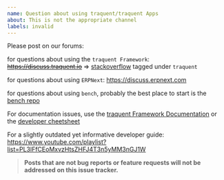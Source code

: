 ```yaml
---
name: Question about using traquent/traquent Apps
about: This is not the appropriate channel
labels: invalid
---
```


Please post on our forums:

for questions about using the `traquent Framework`: ~~https://discuss.traquent.io~~ => [stackoverflow](https://stackoverflow.com/questions/tagged/traquent) tagged under `traquent`

for questions about using `ERPNext`: https://discuss.erpnext.com

for questions about using `bench`, probably the best place to start is the [bench repo](https://github.com/traquent/bench)

For documentation issues, use the [traquent Framework Documentation](https://traquentframework.com/docs) or the [developer cheetsheet](https://github.com/traquent/traquent/wiki/Developer-Cheatsheet)

For a slightly outdated yet informative developer guide: https://www.youtube.com/playlist?list=PL3lFfCEoMxvzHtsZHFJ4T3n5yMM3nGJ1W

> **Posts that are not bug reports or feature requests will not be addressed on this issue tracker.**